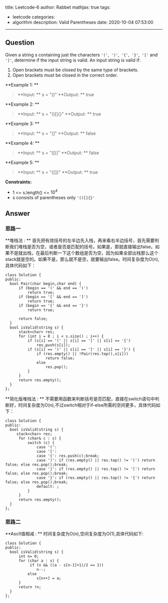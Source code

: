 title: Leetcode-6
author: Rabbet
mathjax: true
tags:
  - leetcode
categories:
  - algorithm
description:  Valid Parentheses
date: 2020-10-04 07:53:00
---
## Question
Given a string s containing just the characters ```'('```,``` ')'```,``` '{'```,``` '}'```,``` '['``` and``` ']'```, determine if the input string is valid.
An input string is valid if:
  1. Open brackets must be closed by the same type of brackets.
  2. Open brackets must be closed in the correct order.

**Example 1: ** 
   > **Input: ** s = "()"
   > **Output: ** true


**Example 2: **
  > **Input: ** s = "()[]{}"
  > **Output: ** true


**Example 3: **
  > **Input: ** s = "(]"
  > **Output: ** false


**Example 4: **
  > **Input: ** s = "([)]"
  > **Output: ** false


**Example 5: **
  > **Input: ** s = "{[]}"
  > **Output: ** true


**Constraints:**
  * 1 <= s.length() <= $10^{4}$
  * s consists of parentheses only ```'()[]{}'```


## Answer
### 思路一
  **堆栈法 : ** 首先把有效括号的左半边先入栈，再来看右半边括号，首先需要判断我们堆栈是否为空，或者是否是匹配的括号。如果是，那就直接输出false。如果不是就出栈，在最后判断一下这个数组是否为空，因为如果全部出栈那么这个stack就是空的。如果不是，那么就不是空，就要输出false。时间复杂度为O(n),具体代码如下：
  ```
class Solution {
public:
    bool Pair(char begin,char end) {
        if (begin == '(' && end == ')')
            return true;
        if (begin == '[' && end == ']') 
            return true;
        if (begin == '{' && end == '}') 
            return true;
        
        return false;
    }
    bool isValid(string s) {
        stack<char> res;
        for (int i = 0 ; i < s.size() ; i++) {
            if (s[i] == '(' || s[i] == '[' || s[i] == '{')
                res.push(s[i]);
            if (s[i] == ')' || s[i] == ']' || s[i] == '}') {
                if (res.empty() || !Pair(res.top(),s[i]))
                    return false;
                else 
                    res.pop();
            }
        }
        return res.empty();
    }
};
```
  **简化版堆栈法 : ** 不需要用函数来判断括号是否匹配，直接在switch语句中判断好，时间复杂度为O(n),不过switch相对于if-else所需的空间更多，具体代码如下：
  ```
  class Solution {
public:
    bool isValid(string s) {
       stack<char> res;
        for (char& c : s) {
            switch (c) {
                case '(': 
                case '[': 
                case '{': res.push(c);break;
                case ')': if (res.empty() || res.top() != '(') return false; else res.pop();break;
                case ']': if (res.empty() || res.top() != '[') return false; else res.pop();break;
                case '}': if (res.empty() || res.top() != '{') return false; else res.pop();break;
                default: ;
            }
        }
        return res.empty();
    }
};
```
### 思路二
  **AscII值相减 : ** 时间复杂度为O(n),空间复杂度为O(1),具体代码如下:
  ```
class Solution {
public:
    bool isValid(string s) {
        int n= 0;
        for (char a : s) {
             if (n && ((a - s[n-1]+1)/2 == 1))
                n--;
            else 
                s[n++] = a;
        }
        return !n;
    }
};
```
